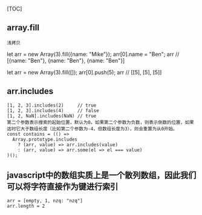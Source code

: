 [TOC]
## array.fill
    浅拷贝
   let arr = new Array(3).fill({name: "Mike"});
   arr[0].name = "Ben";
   arr
   // [{name: "Ben"}, {name: "Ben"}, {name: "Ben"}]

   let arr = new Array(3).fill([]);
   arr[0].push(5);
   arr
   // [[5], [5], [5]]


## arr.includes
    [1, 2, 3].includes(2)     // true
    [1, 2, 3].includes(4)     // false
    [1, 2, NaN].includes(NaN) // true
    第二个参数表示搜索的起始位置，默认为0。如果第二个参数为负数，则表示倒数的位置，如果这时它大于数组长度（比如第二个参数为-4，但数组长度为3），则会重置为从0开始。
    const contains = (() =>
      Array.prototype.includes
        ? (arr, value) => arr.includes(value)
        : (arr, value) => arr.some(el => el === value)
    )();


## javascript中的数组实质上是一个散列数组，因此我们可以将字符直接作为键进行索引
    arr = [empty, 1, nzq: "nzq"]
    arr.length = 2
